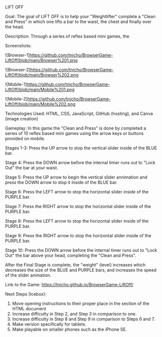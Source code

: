 LIFT OFF

Goal: The goal of LIFT OFF is to help your "Weightlifter" complete a "Clean and Press" in which one lifts a bar to the waist,
	the chest and finally over the head.

Description: Through a series of reflex based mini games, the 

Screenshots:


![Browser-1]https://github.com/tnicho/BrowserGame-LiftOff/blob/main/Browser%201.png

![Browser-2]https://github.com/tnicho/BrowserGame-LiftOff/blob/main/Browser%202.png

![Mobile-1]https://github.com/tnicho/BrowserGame-LiftOff/blob/main/Mobile%201.png

![Mobile-2]https://github.com/tnicho/BrowserGame-LiftOff/blob/main/Mobile%202.png

Technologies Used: HTML, CSS, JavaScript, GitHub (hosting), and Canva (image creation)


Gameplay:
	In this game the "Clean and Press" is done by completed a series of 10 reflex based mini games using the arrow keys or
	buttons provided on mobile.

Stages 1-3: 	Press the UP arrow to stop the vertical slider inside of the BLUE bar.

Stage 4:	Press the DOWN arrow before the internal timer runs out to "Lock Out" the bar at your waist.

Stage 5: 	Press the UP arrow to begin the vertical slider annimation and press the DOWN arrow to stop it inside of the 
		BLUE bar.

Stage 6:	Press the LEFT arrow to stop the horizontal slider inside of the PURPLE bar.

Stage 7:	Press the RIGHT arrow to stop the horizontal slider inside of the PURPLE bar.

Stage 8:	Press the LEFT arrow to stop the horizontal slider inside of the PURPLE bar.

Stage 9:	Press the RIGHT arrow to stop the horizontal slider inside of the PURPLE bar.

Stage 10:	Press the DOWN arrow before the internal timer runs out to "Lock Out" the bar above your head, completing
		the "Clean and Press".

After the Final Stage is complete, the "weight" (level) increases which decreases the size of the BLUE and PURPLE bars, and
increases the speed of the slider animation.

Link to the Game: https://tnicho.github.io/BrowserGame-LiftOff/

Next Steps (Icebox):

1.	Move opening instructions to their proper place in the <body> section of the HTML document
2.	Increase difficulty in Step 2, and Step 3 in comparison to one.
3.	Increase difficulty in Step 8 and Step 9 in comparison to Steps 6 and 7.
4.	Make version specifically for tablets.
5.	Make playable on smaller phones such as the iPhone SE.
